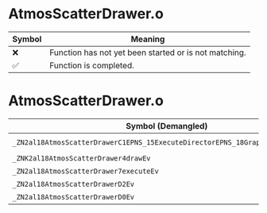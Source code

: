 # AtmosScatterDrawer.o
| Symbol | Meaning 
| ------------- | ------------- 
| :x: | Function has not yet been started or is not matching. 
| :white_check_mark: | Function is completed. 


# AtmosScatterDrawer.o
| Symbol (Demangled) | Symbol (Mangled) | Decompiled? |
| ------------- |  ------------- | ------------- |
| `_ZN2al18AtmosScatterDrawerC1EPNS_15ExecuteDirectorEPNS_18GraphicsSystemInfoE` | `al::AtmosScatterDrawer::AtmosScatterDrawer(al::ExecuteDirector *,al::GraphicsSystemInfo *)` | :white_check_mark: |
| `_ZNK2al18AtmosScatterDrawer4drawEv` | `al::AtmosScatterDrawer::draw(void)const` | :white_check_mark: |
| `_ZN2al18AtmosScatterDrawer7executeEv` | `al::AtmosScatterDrawer::execute(void)` | :white_check_mark: |
| `_ZN2al18AtmosScatterDrawerD2Ev` | `al::AtmosScatterDrawer::~AtmosScatterDrawer()` | :white_check_mark: |
| `_ZN2al18AtmosScatterDrawerD0Ev` | `al::AtmosScatterDrawer::~AtmosScatterDrawer()` | :white_check_mark: |
